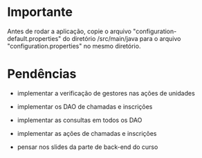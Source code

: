 # Importante

Antes de rodar a aplicação, copie o arquivo "configuration-default.properties" do diretório /src/main/java para o arquivo "configuration.properties" no mesmo diretório.

# Pendências

- implementar a verificação de gestores nas ações de unidades

- implementar os DAO de chamadas e inscrições

- implementar as consultas em todos os DAO

- implementar as ações de chamadas e inscrições

- pensar nos slides da parte de back-end do curso
